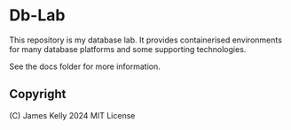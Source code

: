 # Db-Lab

This repository is my database lab. It provides containerised environments for many database platforms and some supporting technologies.

See the docs folder for more information.

## Copyright

(C) James Kelly 2024
MIT License